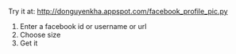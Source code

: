 Try it at: http://donguyenkha.appspot.com/facebook_profile_pic.py
1. Enter a facebook id or username or url
2. Choose size
3. Get it
